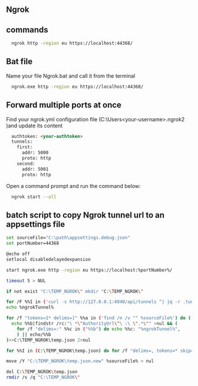 ## Ngrok

## commands

```bash
  ngrok http -region eu https://localhost:44368/
```

## Bat file

Name your file Ngrok.bat and call it from the terminal

```bash
  ngrok.exe http -region eu https://localhost:44368/
```

## Forward multiple ports at once

Find your ngrok.yml configuration file (C:\Users\<your-username>\.ngrok2 )and update its content

```html
  authtoken: <your-authtoken>
  tunnels:
    first:
      addr: 5000
      proto: http    
    second:
      addr: 5001
      proto: http
```

Open a command prompt and run the command below:

```bash
  ngrok start --all
```

## batch script to copy Ngrok tunnel url to an appsettings file

```bash
set sourceFile="C:\path\appsettings.debug.json"
set portNumber=44368

@echo off
setlocal disabledelayedexpansion

start ngrok.exe http -region eu https://localhost:%portNumber%/

timeout 5 > NUL

if not exist "C:\TEMP_NGROK\" mkdir "C:\TEMP_NGROK\"

for /F %%I in ('curl -s http://127.0.0.1:4040/api/tunnels ^| jq -r .tunnels[0].public_url') do set ngrokTunnel=%%I
echo %ngrokTunnel%

for /f "tokens=1* delims=]" %%a in ('find /n /v "" %sourceFile%') do (
  echo %%b|findstr /rc:"\ *\"AuthorityUrl\"\ :\ \".*\"" >nul && (
    for /f "delims=:" %%c in ("%%b") do echo %%c: "%ngrokTunnel%",
    ) || echo/%%b
)>>C:\TEMP_NGROK\temp.json 2>nul

for %%I in (C:\TEMP_NGROK\temp.json) do for /f "delims=, tokens=* skip=1" %%x in (%%I) do echo %%x >> "%%I.new"

move /Y "C:\TEMP_NGROK\temp.json.new" %sourceFile% > nul

del C:\TEMP_NGROK\temp.json
rmdir /s /q "C:\TEMP_NGROK\"



```
